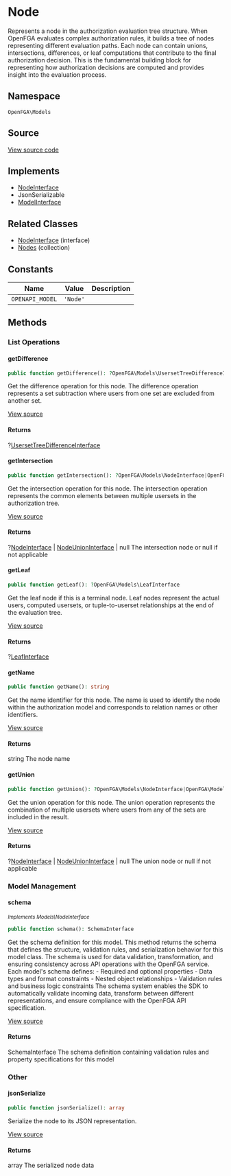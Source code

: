 # Node

Represents a node in the authorization evaluation tree structure. When OpenFGA evaluates complex authorization rules, it builds a tree of nodes representing different evaluation paths. Each node can contain unions, intersections, differences, or leaf computations that contribute to the final authorization decision. This is the fundamental building block for representing how authorization decisions are computed and provides insight into the evaluation process.

## Namespace
`OpenFGA\Models`

## Source
[View source code](https://github.com/evansims/openfga-php/blob/main/src/Models/Node.php)

## Implements
* [NodeInterface](NodeInterface.md)
* JsonSerializable
* [ModelInterface](ModelInterface.md)

## Related Classes
* [NodeInterface](Models/NodeInterface.md) (interface)
* [Nodes](Models/Collections/Nodes.md) (collection)

## Constants
| Name | Value | Description |
|------|-------|-------------|
| `OPENAPI_MODEL` | `'Node'` |  |


## Methods

                                                                                                                        
### List Operations
#### getDifference


```php
public function getDifference(): ?OpenFGA\Models\UsersetTreeDifferenceInterface
```

Get the difference operation for this node. The difference operation represents a set subtraction where users from one set are excluded from another set.

[View source](https://github.com/evansims/openfga-php/blob/main/src/Models/Node.php#L64)


#### Returns
?[UsersetTreeDifferenceInterface](UsersetTreeDifferenceInterface.md)

#### getIntersection


```php
public function getIntersection(): ?OpenFGA\Models\NodeInterface|OpenFGA\Models\NodeUnionInterface|null
```

Get the intersection operation for this node. The intersection operation represents the common elements between multiple usersets in the authorization tree.

[View source](https://github.com/evansims/openfga-php/blob/main/src/Models/Node.php#L73)


#### Returns
?[NodeInterface](NodeInterface.md) &#124; [NodeUnionInterface](NodeUnionInterface.md) &#124; null
 The intersection node or null if not applicable

#### getLeaf


```php
public function getLeaf(): ?OpenFGA\Models\LeafInterface
```

Get the leaf node if this is a terminal node. Leaf nodes represent the actual users, computed usersets, or tuple-to-userset relationships at the end of the evaluation tree.

[View source](https://github.com/evansims/openfga-php/blob/main/src/Models/Node.php#L82)


#### Returns
?[LeafInterface](LeafInterface.md)

#### getName


```php
public function getName(): string
```

Get the name identifier for this node. The name is used to identify the node within the authorization model and corresponds to relation names or other identifiers.

[View source](https://github.com/evansims/openfga-php/blob/main/src/Models/Node.php#L91)


#### Returns
string
 The node name

#### getUnion


```php
public function getUnion(): ?OpenFGA\Models\NodeInterface|OpenFGA\Models\NodeUnionInterface|null
```

Get the union operation for this node. The union operation represents the combination of multiple usersets where users from any of the sets are included in the result.

[View source](https://github.com/evansims/openfga-php/blob/main/src/Models/Node.php#L100)


#### Returns
?[NodeInterface](NodeInterface.md) &#124; [NodeUnionInterface](NodeUnionInterface.md) &#124; null
 The union node or null if not applicable

### Model Management
#### schema

*<small>Implements Models\NodeInterface</small>*  

```php
public function schema(): SchemaInterface
```

Get the schema definition for this model. This method returns the schema that defines the structure, validation rules, and serialization behavior for this model class. The schema is used for data validation, transformation, and ensuring consistency across API operations with the OpenFGA service. Each model&#039;s schema defines: - Required and optional properties - Data types and format constraints - Nested object relationships - Validation rules and business logic constraints The schema system enables the SDK to automatically validate incoming data, transform between different representations, and ensure compliance with the OpenFGA API specification.

[View source](https://github.com/evansims/openfga-php/blob/main/src/Models/ModelInterface.php#L52)


#### Returns
SchemaInterface
 The schema definition containing validation rules and property specifications for this model

### Other
#### jsonSerialize


```php
public function jsonSerialize(): array
```

Serialize the node to its JSON representation.

[View source](https://github.com/evansims/openfga-php/blob/main/src/Models/Node.php#L109)


#### Returns
array
 The serialized node data

